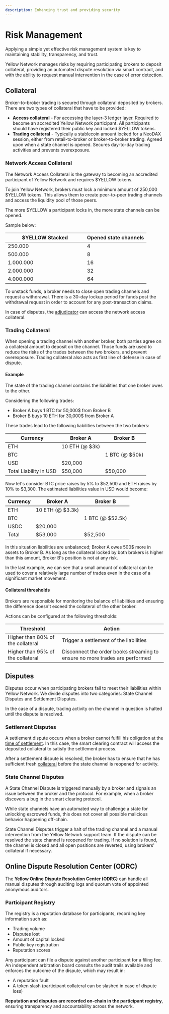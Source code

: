 ```yaml
---
description: Enhancing trust and providing security
---
```


# Risk Management

Applying a simple yet effective risk management system is key to maintaining stability, transparency, and trust.

Yellow Network manages risks by requiring participating brokers to deposit collateral, providing an automated dispute resolution via smart contract, and with the ability to request manual intervention in the case of error detection.

## Collateral

Broker-to-broker trading is secured through collateral deposited by brokers. There are two types of collateral that have to be provided:

* **Access collateral** - For accessing the layer-3 ledger layer. Required to become an accredited Yellow Network participant. All participants should have registered their public key and locked $YELLOW tokens.
* **Trading collateral** - Typically a stablecoin amount locked for a NeoDAX session, either from retail-to-broker or broker-to-broker trading. Agreed upon when a state channel is opened. Secures day-to-day trading activities and prevents overexposure.

### Network Access Collateral

The Network Access Collateral is the gateway to becoming an accredited participant of Yellow Network and requires $YELLOW tokens.

To join Yellow Network, brokers must lock a minimum amount of 250,000 $YELLOW tokens. This allows them to create peer-to-peer trading channels and access the liquidity pool of those peers.

The more $YELLOW a participant locks in, the more state channels can be opened.

Sample below:

<table><thead><tr><th width="236">$YELLOW Stacked</th><th>Opened state channels</th></tr></thead><tbody><tr><td>250.000</td><td>4</td></tr><tr><td>500.000</td><td>8</td></tr><tr><td>1.000.000</td><td>16</td></tr><tr><td>2.000.000</td><td>32</td></tr><tr><td>4.000.000</td><td>64</td></tr></tbody></table>

To unstack funds, a broker needs to close open trading channels and request a withdrawal. There is a 30-day lockup period for funds post the withdrawal request in order to account for any post-transaction claims.

In case of disputes, the [adjudicator](smart-clearing-protocol.md#adjudicator-smart-contract) can access the network access collateral.

### Trading Collateral

When opening a trading channel with another broker,  both parties agree on a collateral amount to deposit on the channel. Those funds are used to reduce the risks of the trades between the two brokers, and prevent overexposure. Trading collateral also acts as first line of defense in case of dispute.

#### Example

The state of the trading channel contains the liabilities that one broker owes to the other.

Considering the following trades:

* Broker A buys 1 BTC for 50,000$ from Broker B
* Broker B buys 10 ETH for 30,000$ from Broker A

These trades lead to the following liabilities between the two brokers:

| Currency               | Broker A       | Broker B       |
| ---------------------- | -------------- | -------------- |
| ETH                    | 10 ETH (@ $3k) |                |
| BTC                    |                | 1 BTC (@ $50k) |
| USD                    | $20,000        |                |
| Total Liability in USD | $50,000        | $50,000        |

Now let's consider BTC price raises by 5% to $52,500 and ETH raises by 10% to $3,300. The estimated liabilities value in USD would become:

| Currency | Broker A         | Broker B         |
| -------- | ---------------- | ---------------- |
| ETH      | 10 ETH (@ $3.3k) |                  |
| BTC      |                  | 1 BTC (@ $52.5k) |
| USDC     | $20,000          |                  |
| Total    | $53,000          | $52,500          |

In this situation liabilities are unbalanced; Broker A owes 500$ more in assets to Broker B. As long as the collateral locked by both brokers is higher than this amount, Broker B's position is not at any risk.

In the last example, we can see that a small amount of collateral can be used to cover a relatively large number of trades even in the case of a significant market movement.

#### Collateral thresholds

Brokers are responsible for monitoring the balance of liabilities and ensuring the difference doesn't exceed the collateral of the other broker.

Actions can be configured at the following thresholds:

| Threshold                         | Action                                                                      |
| --------------------------------- | --------------------------------------------------------------------------- |
| Higher than 80% of the collateral | Trigger a settlement of the liabilities                                     |
| Higher than 95% of the collateral | Disconnect the order books streaming to ensure no more trades are performed |

## Disputes

Disputes occur when participating brokers fail to meet their liabilities within Yellow Network. We divide disputes into two categories: State Channel Disputes and Settlement Disputes.

In the case of a dispute, trading activity on the channel in question is halted until the dispute is resolved.

### Settlement Disputes

A settlement dispute occurs when a broker cannot fulfill his obligation at the [time of settlement](smart-clearing-protocol.md#settlement-trigger). In this case, the smart clearing contract will access the deposited collateral to satisfy the settlement process.

After a settlement dispute is resolved, the broker has to ensure that he has sufficient fresh [collateral](risk-management.md#collateral) before the state channel is reopened for activity.

### State Channel Disputes

A State Channel Dispute is triggered manually by a broker and signals an issue between the broker and the protocol. For example, when a broker discovers a bug in the smart clearing protocol.

While state channels have an automated way to challenge a state for unlocking escrowed funds, this does not cover all possible malicious behavior happening off-chain.

State Channel Disputes trigger a halt of the trading channel and a manual intervention from the Yellow Network support team. If the dispute can be resolved the state channel is reopened for trading. If no solution is found, the channel is closed and all open positions are reverted, using brokers' collateral if necessary.

## Online Dispute Resolution Center (ODRC)

The **Yellow Online Dispute Resolution Center (ODRC)** can handle all manual disputes through auditing logs and quorum vote of appointed anonymous auditors.

### Participant Registry

The registry is a reputation database for participants, recording key information such as:
- Trading volume
- Disputes lost
- Amount of capital locked
- Public key registration
- Reputation scores

Any participant can file a dispute against another participant for a filing fee. An independent arbitration board consults the audit trails available and enforces the outcome of the dispute, which may result in:
- A reputation fault
- A token slash (participant collateral can be slashed in case of dispute loss)

**Reputation and disputes are recorded on-chain in the participant registry**, ensuring transparency and accountability across the network.
